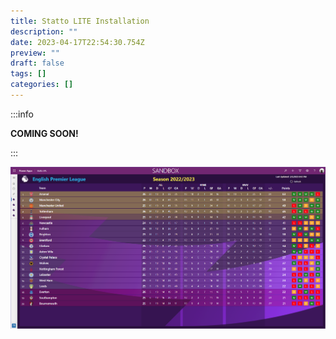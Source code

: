 ```yaml
---
title: Statto LITE Installation
description: ""
date: 2023-04-17T22:54:30.754Z
preview: ""
draft: false
tags: []
categories: []
---
```


:::info

**COMING SOON!**

:::

![Statto](./assets/table.png)
